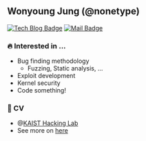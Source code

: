 ## Wonyoung Jung (@nonetype)

[![Tech Blog Badge](https://img.shields.io/badge/-Tech%20blog-black?style=flat-square&logo=github&link=https://nonetype.github.io/)](https://nonetype.github.io/)
[![Mail Badge](https://img.shields.io/badge/-Contact-black?style=flat-square&logo=Minutemailer)](mailto:exploit@kakao.com)
<!--[![Hits](https://hits.seeyoufarm.com/api/count/incr/badge.svg?url=https%3A%2F%2Fgithub.com%2Fnonetype&count_bg=%233D69C8&title_bg=%23555555&icon=github.svg&icon_color=%23E7E7E7&title=hits&edge_flat=true)](https://hits.seeyoufarm.com)-->

### 🔥 Interested in ...
- Bug finding methodology
  - Fuzzing, Static analysis, ...
- Exploit development
- Kernel security
- Code something!

### 🔭 CV
- @[KAIST Hacking Lab](https://kaist-hacking.github.io/)
- See more on [here](https://nonetype.kr/cv/)


<!--[![nonetype's github stats](https://github-readme-stats.vercel.app/api?username=nonetype)](https://github.com/anuraghazra/github-readme-stats)-->
<!--[![Solved.ac](http://mazassumnida.wtf/api/v2/generate_badge?boj=nonetype)](https://solved.ac/nonetype)-->
